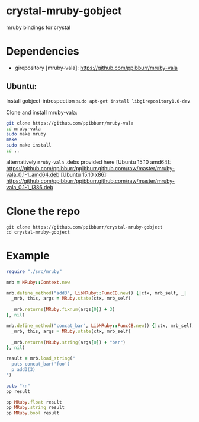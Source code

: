 # crystal-mruby-gobject
mruby bindings for crystal

Dependencies
===
* girepository
[mruby-vala]: https://github.com/ppibburr/mruby-vala

Ubuntu:  
---
Install gobject-introspection
`sudo apt-get install libgirepository1.0-dev`

Clone and install mruby-vala:
```sh
git clone https://github.com/ppibburr/mruby-vala
cd mruby-vala
sudo make mruby
make
sudo make install
cd ..
```

alternatively `mruby-vala` .debs provided here
[Ubuntu 15.10 amd64]: https://github.com/ppibburr/ppibburr.github.com/raw/master/mruby-vala_0.1-1_amd64.deb 
[Ubuntu 15.10 x86]: https://github.com/ppibburr/ppibburr.github.com/raw/master/mruby-vala_0.1-1_i386.deb


Clone the repo
===
```
git clone https://github.com/ppibburr/crystal-mruby-gobject
cd crystal-mruby-gobject
```

Example
===
```ruby
require "./src/mruby"

mrb = MRuby::Context.new

mrb.define_method("add3", LibMRuby::FuncCB.new() {|ctx, mrb_self, _|
  _mrb, this, args = MRuby.state(ctx, mrb_self)
  
  _mrb.returns(MRuby.fixnum(args[0]) + 3)
}, nil)

mrb.define_method("concat_bar", LibMRuby::FuncCB.new() {|ctx, mrb_self, _|
  _mrb, this, args = MRuby.state(ctx, mrb_self)
  
  _mrb.returns(MRuby.string(args[0]) + "bar")
}, nil)

result = mrb.load_string("
  puts concat_bar('foo')
  p add3(3)
")

puts "\n"
pp result

pp MRuby.float result
pp MRuby.string result
pp MRuby.bool result
```
